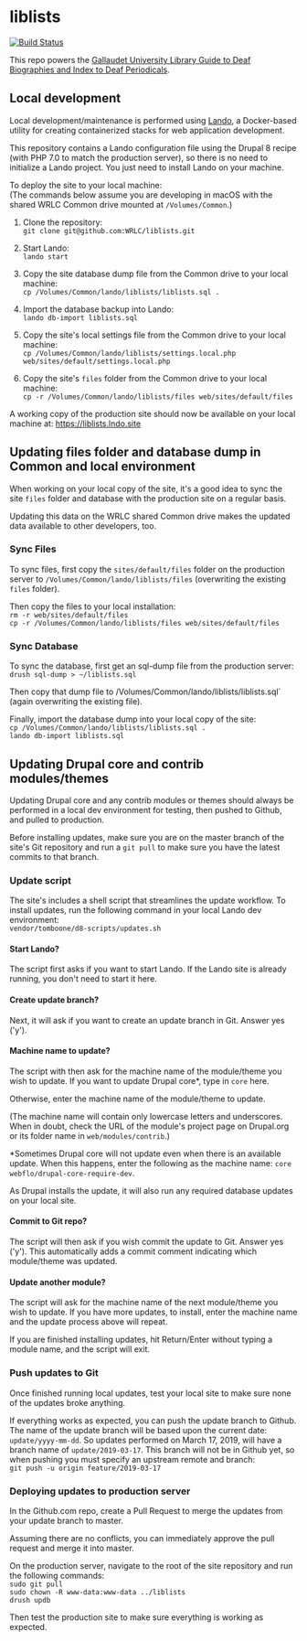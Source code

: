 # liblists

[![Build Status](https://travis-ci.org/drupal-composer/drupal-project.svg?branch=8.x)](https://travis-ci.org/drupal-composer/drupal-project)

This repo powers the [Gallaudet University Library Guide to Deaf Biographies and Index to Deaf Periodicals](https://liblists.wrlc.org/).

## Local development

Local development/maintenance is performed using [Lando](https://docs.devwithlando.io/), a Docker-based utility for creating containerized stacks for web application development.

This repository contains a Lando configuration file using the Drupal 8 recipe (with PHP 7.0 to match the production server), so there is no need to initialize a Lando project. You just need to install Lando on your machine.

To deploy the site to your local machine:<br />
(The commands below assume you are developing in macOS with the shared WRLC Common drive mounted at `/Volumes/Common`.)

1. Clone the repository:<br />
`git clone git@github.com:WRLC/liblists.git`

1. Start Lando:<br />
`lando start`

1. Copy the site database dump file from the Common drive to your local machine:<br />
`cp /Volumes/Common/lando/liblists/liblists.sql .`

1. Import the database backup into Lando:<br />
`lando db-import liblists.sql`

1. Copy the site's local settings file from the Common drive to your local machine:<br />
`cp /Volumes/Common/lando/liblists/settings.local.php web/sites/default/settings.local.php`

1. Copy the site's `files` folder from the Common drive to your local machine:<br />
`cp -r /Volumes/Common/lando/liblists/files web/sites/default/files`

A working copy of the production site should now be available on your local machine at: https://liblists.lndo.site

## Updating files folder and database dump in Common and local environment

When working on your local copy of the site, it's a good idea to sync the site `files` folder and database with the production site on a regular basis.

Updating this data on the WRLC shared Common drive makes the updated data available to other developers, too.

### Sync Files

To sync files, first copy the `sites/default/files` folder on the production server to `/Volumes/Common/lando/liblists/files` (overwriting the existing `files` folder).

Then copy the files to your local installation:<br />
`rm -r web/sites/default/files`<br />
`cp -r /Volumes/Common/lando/liblists/files web/sites/default/files`

### Sync Database

To sync the database, first get an sql-dump file from the production server:<br />
`drush sql-dump > ~/liblists.sql`

Then copy that dump file to /Volumes/Common/lando/liblists/liblists.sql` (again overwriting the existing file).

Finally, import the database dump into your local copy of the site:<br />
`cp /Volumes/Common/lando/liblists/liblists.sql .`<br />
`lando db-import liblists.sql`

## Updating Drupal core and contrib modules/themes

Updating Drupal core and any contrib modules or themes should always be performed in a local dev environment for testing, then pushed to Github, and pulled to production.

Before installing updates, make sure you are on the master branch of the site's Git repository and run a `git pull` to make sure you have the latest commits to that branch.

### Update script

The site's includes a shell script that streamlines the update workflow. To install updates, run the following command in your local Lando dev environment:<br />
`vendor/tomboone/d8-scripts/updates.sh`

#### Start Lando?

The script first asks if you want to start Lando. If the Lando site is already running, you don't need to start it here.

#### Create update branch?

Next, it will ask if you want to create an update branch in Git. Answer yes ('y').

#### Machine name to update?

The script with then ask for the machine name of the module/theme you wish to update. If you want to update Drupal core*, type in `core` here.

Otherwise, enter the machine name of the module/theme to update.

(The machine name will contain only lowercase letters and underscores. When in doubt, check the URL of the module's project page on Drupal.org or its folder name in `web/modules/contrib`.)

*Sometimes Drupal core will not update even when there is an available update. When this happens, enter the following as the machine name: `core webflo/drupal-core-require-dev`.

As Drupal installs the update, it will also run any required database updates on your local site.

#### Commit to Git repo?

The script will then ask if you wish commit the update to Git. Answer yes ('y'). This automatically adds a commit comment indicating which module/theme was updated.

#### Update another module?

The script will ask for the machine name of the next module/theme you wish to update. If you have more updates, to install, enter the machine name and the update process above will repeat.

If you are finished installing updates, hit Return/Enter without typing a module name, and the script will exit.

### Push updates to Git

Once finished running local updates, test your local site to make sure none of the updates broke anything.

If everything works as expected, you can push the update branch to Github. The name of the update branch will be based upon the current date: `update/yyyy-mm-dd`. So updates performed on March 17, 2019, will have a branch name of `update/2019-03-17`. This branch will not be in Github yet, so when pushing you must specify an upstream remote and branch:<br />
`git push -u origin feature/2019-03-17`

### Deploying updates to production server

In the Github.com repo, create a Pull Request to merge the updates from your update branch to master.

Assuming there are no conflicts, you can immediately approve the pull request and merge it into master.

On the production server, navigate to the root of the site repository and run the following commands:<br />
`sudo git pull`<br />
`sudo chown -R www-data:www-data ../liblists`<br />
`drush updb`

Then test the production site to make sure everything is working as expected.

